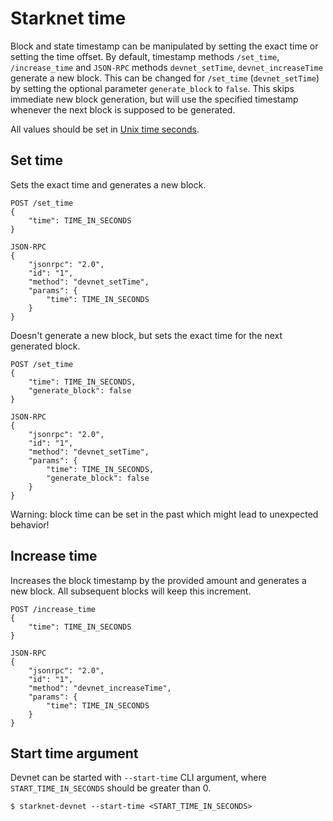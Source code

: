 # Starknet time

Block and state timestamp can be manipulated by setting the exact time or setting the time offset. By default, timestamp methods `/set_time`, `/increase_time` and `JSON-RPC` methods `devnet_setTime`, `devnet_increaseTime` generate a new block. This can be changed for `/set_time` (`devnet_setTime`) by setting the optional parameter `generate_block` to `false`. This skips immediate new block generation, but will use the specified timestamp whenever the next block is supposed to be generated.

All values should be set in [Unix time seconds](https://en.wikipedia.org/wiki/Unix_time).

## Set time

Sets the exact time and generates a new block.

```
POST /set_time
{
    "time": TIME_IN_SECONDS
}
```

```
JSON-RPC
{
    "jsonrpc": "2.0",
    "id": "1",
    "method": "devnet_setTime",
    "params": {
        "time": TIME_IN_SECONDS
    }
}
```

Doesn't generate a new block, but sets the exact time for the next generated block.

```
POST /set_time
{
    "time": TIME_IN_SECONDS,
    "generate_block": false
}
```

```
JSON-RPC
{
    "jsonrpc": "2.0",
    "id": "1",
    "method": "devnet_setTime",
    "params": {
        "time": TIME_IN_SECONDS,
        "generate_block": false
    }
}
```

Warning: block time can be set in the past which might lead to unexpected behavior!

## Increase time

Increases the block timestamp by the provided amount and generates a new block. All subsequent blocks will keep this increment.

```
POST /increase_time
{
    "time": TIME_IN_SECONDS
}
```

```
JSON-RPC
{
    "jsonrpc": "2.0",
    "id": "1",
    "method": "devnet_increaseTime",
    "params": {
        "time": TIME_IN_SECONDS
    }
}
```

## Start time argument

Devnet can be started with `--start-time` CLI argument, where `START_TIME_IN_SECONDS` should be greater than 0.

```
$ starknet-devnet --start-time <START_TIME_IN_SECONDS>
```
